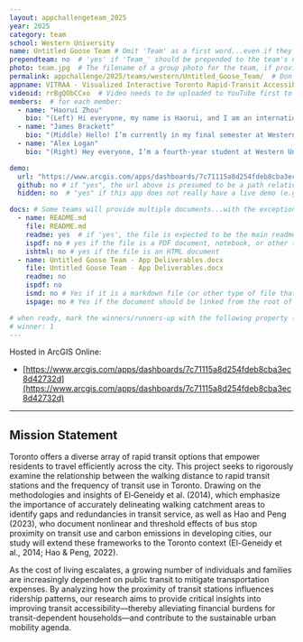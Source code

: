 ```yaml
---
layout: appchallengeteam_2025
year: 2025
category: team
school: Western University
name: Untitled Goose Team # Omit 'Team' as a first word...even if they specifically named themselves "Team X"
prependteam: no  # 'yes' if 'Team_' should be prepended to the team's name (i.e., they specifically named themselves "Team X" instead of just "X")
photo: team.jpg  # The filename of a group photo for the team, if provided (e.g., team.jpg)...expected to be located inside the images folder in the team's repo.
permalink: appchallenge/2025/teams/western/Untitled_Goose_Team/  # Don't forget to update the school short-code in the URL...
appname: VITRAA - Visualized Interactive Toronto Rapid-Transit Accessibility Analysis 
videoid: rrBgQObCCxo  # Video needs to be uploaded to YouTube first to get this ID
members:  # for each member:
  - name: "Haorui Zhou"
    bio: "(Left) Hi everyone, my name is Haorui, and I am an international student from China. I’m a first-year master’s student at Western University in the Department of Geography and Environment. My research focuses on using aggregated and de-identified cellular device mobility data to study the modes of transportation people use to commute to work, as well as how external factors, such as weather and employer policies, affect commuting volume and choices. In my free time, I’m building a race car with Western Formula Racing, and I’m also a pilot."
  - name: "James Brackett"
    bio: "(Middle) Hello! I’m currently in my final semester at Western University pursuing an Honours BSc in Geographic Information Science. I am excited to graduate this spring and potentially begin my post-graduate studies in the fall where I would be mapping moose winter habitat in northern Ontario. Remote sensing is the sub-discipline of geography that most interests me, and I have completed summer internships in the past involving the applications of remote sensing in precision agriculture. If I’m not in the lab working on GIS projects, I’m probably at home also working on GIS projects."
  - name: "Alex Logan"
    bio: "(Right) Hey everyone, I’m a fourth-year student at Western University, set to graduate this spring with a BA in Geography and Environment, along with a certificate in GIS. Next year, I will be starting my B.Ed. at Trent University. Over the past few years, I’ve developed a passion for GIS and look forward to applying my expertise to teaching high school geomatics courses."

demo:
  url: "https://www.arcgis.com/apps/dashboards/7c71115a8d254fdeb8cba3ec8d42732d"  # A relative path if hosted from the team's folder in the GitHub repo, otherwise a full url (and specify "no" for the github property below)
  github: no # if "yes", the url above is presumed to be a path relative to the gh_pages URL for the team in GitHub...otherwise, a full URL is expected.
  hidden: no  # "yes" if this app does not really have a live demo (e.g., mobile/AppStudio apps)

docs: # Some teams will provide multiple documents...with the exception of the README.md, these are generally expected to be in a docs/ subfolder of their repo
  - name: README.md
    file: README.md
    readme: yes  # if 'yes', the file is expected to be the main readme document at the root of the team's repository
    ispdf: no # yes if the file is a PDF document, notebook, or other type of file (since the filename will need to be appended to the URL)
    ishtml: no # yes if the file is an HTML document
  - name: Untitled Goose Team - App Deliverables.docx
    file: Untitled Goose Team - App Deliverables.docx
    readme: no
    ispdf: no
    ismd: no # Yes if it is a markdown file (or other type of file that can be previewed in GitHub)
    ispage: no # Yes if the document should be linked from the root of the repo, otherwise it is expected to be in the /docs subfolder

# when ready, mark the winners/runners-up with the following property (1, 2 or 3 for winners and first/second runners-up):
# winner: 1
---
```


Hosted in ArcGIS Online:

- [https://www.arcgis.com/apps/dashboards/7c71115a8d254fdeb8cba3ec8d42732d](https://www.arcgis.com/apps/dashboards/7c71115a8d254fdeb8cba3ec8d42732d)

---

## Mission Statement

Toronto offers a diverse array of rapid transit options that empower residents to travel efficiently across the city. This project seeks to rigorously examine the relationship between the walking distance to rapid transit stations and the frequency of transit use in Toronto. Drawing on the methodologies and insights of El‑Geneidy et al. (2014), which emphasize the importance of accurately delineating walking catchment areas to identify gaps and redundancies in transit service, as well as Hao and Peng (2023), who document nonlinear and threshold effects of bus stop proximity on transit use and carbon emissions in developing cities, our study will extend these frameworks to the Toronto context (El-Geneidy et al., 2014; Hao & Peng, 2022).

As the cost of living escalates, a growing number of individuals and families are increasingly dependent on public transit to mitigate transportation expenses. By analyzing how the proximity of transit stations influences ridership patterns, our research aims to provide critical insights into improving transit accessibility—thereby alleviating financial burdens for transit-dependent households—and contribute to the sustainable urban mobility agenda.